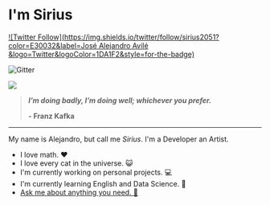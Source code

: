 # **<span class="__header-text">I'm Sirius</span>**
[![Twitter Follow](https://img.shields.io/twitter/follow/sirius2051?color=E30032&label=José Alejandro Avilé   &logo=Twitter&logoColor=1DA1F2&style=for-the-badge)](https://twitter.com/sirius2051)

![Gitter](https://img.shields.io/gitter/room/sirius2051/sirius2051?color=E30032&label=Sirius2051)

<img src="https://pbs.twimg.com/profile_banners/1138268406212378624/1627466375/1500x500">

>  ***I’m doing badly, I’m doing well; whichever you prefer.***
>
> **- Franz Kafka**
---
My name is Alejandro, but call me *Sirius*. I'm a Developer an Artist.

- I love math. ❤️
- I love every cat in the universe. 😺
- I'm currently working on personal projects. 💻
- I'm currently learning English and Data Science. 🧠
- [Ask me about anything you need. 💬](https://t.me/sirius2051)
